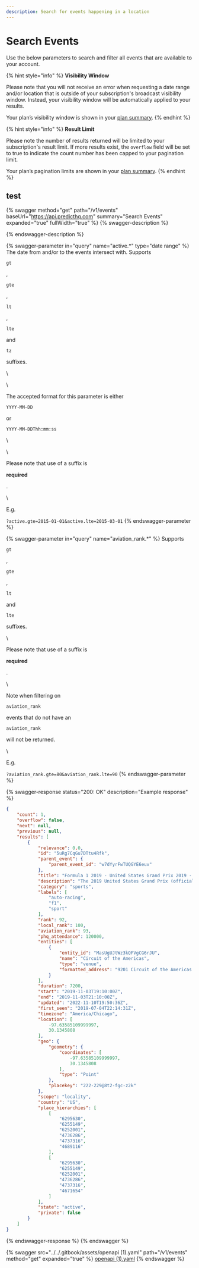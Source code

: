 ```yaml
---
description: Search for events happening in a location
---
```


# Search Events

Use the below parameters to search and filter all events that are available to your account.

{% hint style="info" %}
**Visibility Window**

Please note that you will not receive an error when requesting a date range and/or location that is outside of your subscription's broadcast visibility window. Instead, your visibility window will be automatically applied to your results.

Your plan’s visibility window is shown in your [plan summary](https://account.predicthq.com/plans/).
{% endhint %}

{% hint style="info" %}
**Result Limit**

Please note the number of results returned will be limited to your subscription's result limit. If more results exist, the `overflow` field will be set to true to indicate the count number has been capped to your pagination limit.

Your plan’s pagination limits are shown in your [plan summary](https://account.predicthq.com/plans/).
{% endhint %}

## test

{% swagger method="get" path="/v1/events" baseUrl="https://api.predicthq.com" summary="Search Events" expanded="true" fullWidth="true" %}
{% swagger-description %}

{% endswagger-description %}

{% swagger-parameter in="query" name="active.*" type="date range" %}
The date from and/or to the events intersect with. Supports 

`gt`

, 

`gte`

, 

`lt`

, 

`lte`

 and 

`tz`

 suffixes.

\




\


The accepted format for this parameter is either 

`YYYY-MM-DD`

 or 

`YYYY-MM-DDThh:mm:ss`

\




\


Please note that use of a suffix is 

**required**

.

\


E.g. 

`?active.gte=2015-01-01&active.lte=2015-03-01`
{% endswagger-parameter %}

{% swagger-parameter in="query" name="aviation_rank.*" %}
Supports 

`gt`

, 

`gte`

, 

`lt`

 and 

`lte`

 suffixes.

\


Please note that use of a suffix is 

**required**

.

\


Note when filtering on 

`aviation_rank`

 events that do not have an 

`aviation_rank`

 will not be returned.

\


E.g. 

`?aviation_rank.gte=80&aviation_rank.lte=90`
{% endswagger-parameter %}

{% swagger-response status="200: OK" description="Example response" %}
```json
{
    "count": 1,
    "overflow": false,
    "next": null,
    "previous": null,
    "results": [
        {
            "relevance": 0.0,
            "id": "5uRg7CqGu7DTtu4Rfk",
            "parent_event": {
                "parent_event_id": "w7dYyrFwTUQGYE6euv"
            },
            "title": "Formula 1 2019 - United States Grand Prix 2019 - Race",
            "description": "The 2019 United States Grand Prix (officially known as the Formula 1 Emirates United States Grand Prix 2019) was a Formula One motor race held on 3 November 2019 at the Circuit of the Americas in Austin, Texas, United States. The race was the 19th round of the 2019 Formula One World Championship (1 - 3 Nov) and marked the 49th running of the United States Grand Prix.",
            "category": "sports",
            "labels": [
                "auto-racing",
                "f1",
                "sport"
            ],
            "rank": 92,
            "local_rank": 100,
            "aviation_rank": 93,
            "phq_attendance": 120000,
            "entities": [
                {
                    "entity_id": "MasUgUJtWz3kQFVgCG6rJU",
                    "name": "Circuit of the Americas",
                    "type": "venue",
                    "formatted_address": "9201 Circuit of the Americas Boulevard\nAustin, TX 78617\nUnited States of America"
                }
            ],
            "duration": 7200,
            "start": "2019-11-03T19:10:00Z",
            "end": "2019-11-03T21:10:00Z",
            "updated": "2022-11-10T19:50:36Z",
            "first_seen": "2019-07-04T22:14:31Z",
            "timezone": "America/Chicago",
            "location": [
                -97.63585109999997,
                30.1345808
            ],
            "geo": {
                "geometry": {
                    "coordinates": [
                        -97.63585109999997,
                        30.1345808
                    ],
                    "type": "Point"
                },
                "placekey": "222-229@8t2-fgc-z2k"
            },
            "scope": "locality",
            "country": "US",
            "place_hierarchies": [
                [
                    "6295630",
                    "6255149",
                    "6252001",
                    "4736286",
                    "4737316",
                    "4689116"
                ],
                [
                    "6295630",
                    "6255149",
                    "6252001",
                    "4736286",
                    "4737316",
                    "4671654"
                ]
            ],
            "state": "active",
            "private": false
        }
    ]
}
```
{% endswagger-response %}
{% endswagger %}

{% swagger src="../../.gitbook/assets/openapi (1).yaml" path="/v1/events" method="get" expanded="true" %}
[openapi (1).yaml](<../../.gitbook/assets/openapi (1).yaml>)
{% endswagger %}
